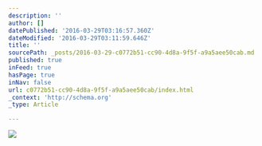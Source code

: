```yaml
---
description: ''
author: []
datePublished: '2016-03-29T03:16:57.360Z'
dateModified: '2016-03-29T03:11:59.646Z'
title: ''
sourcePath: _posts/2016-03-29-c0772b51-cc90-4d8a-9f5f-a9a5aee50cab.md
published: true
inFeed: true
hasPage: true
inNav: false
url: c0772b51-cc90-4d8a-9f5f-a9a5aee50cab/index.html
_context: 'http://schema.org'
_type: Article

---
```

![](https://the-grid-user-content.s3-us-west-2.amazonaws.com/afdb0a30-7b53-408d-9111-42aab102a2be.png)